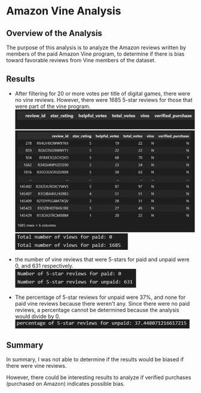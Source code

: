 # Amazon Vine Analysis 

## Overview of the Analysis
The purpose of this analysis is to analyze the Amazon reviews written by members of the paid Amazon Vine program, to determine if there is bias toward favorable reviews from Vine members of the dataset. 

## Results 
* After filtering for 20 or more votes per title of digital games, there were no vine reviews. However, there were 1685 5-star reviews for those that were part of the vine program. 
![Dataframe for Paid Reviews after filtering for 20 or more reviews per title](https://github.com/jennymaivo/Amazon_Vine_Analysis/blob/main/images/df_reviews_paid.jpg "Dataframe for Paid Reviews after filtering for 20 or more reviews per title")
![Dataframe for Unpaid Reviews after filtering for 20 or more reviews per title](https://github.com/jennymaivo/Amazon_Vine_Analysis/blob/main/images/df_reviews_unpaid.jpg "Dataframe for Unpaid Reviews after filtering for 20 or more reviews per title")
![Counting total number of reviews after filtering for 20 or more reviews per title](https://github.com/jennymaivo/Amazon_Vine_Analysis/blob/main/images/total_reviews.jpg "Counting total number of reviews after filtering for 20 or more reviews per title")

* the number of vine reviews that were 5-stars for paid and unpaid were 0, and 631 respectively.
![Counting number of 5-star reviews for paid and unpaid reviews](https://github.com/jennymaivo/Amazon_Vine_Analysis/blob/main/images/5-star_reviews.jpg "Counting number of 5-star reviews for paid and unpaid reviews")

* The percentage of 5-star reviews for unpaid were 37%, and none for paid vine reviews because there weren't any. Since there were no paid reviews, a percentage cannot be determined because the analysis would divide by 0.
![Percentage of 5-star reviews for unpaid reviews](https://github.com/jennymaivo/Amazon_Vine_Analysis/blob/main/images/percent_5-star.jpg "Percentage of 5-star reviews for unpaid reviews")

## Summary
In summary, I was not able to determine if the results would be biased if there were vine reviews. 

However, there could be interesting results to analyze if verified purchases (purchased on Amazon) indicates possible bias. 
